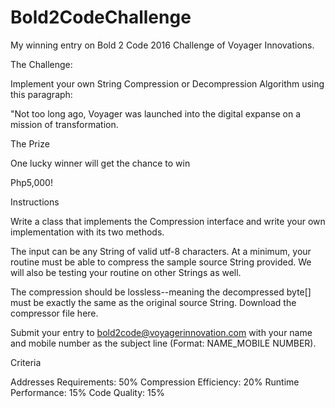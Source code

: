 # Bold2CodeChallenge
My winning entry on Bold 2 Code 2016 Challenge of Voyager Innovations.

The Challenge:

Implement your own String Compression or Decompression Algorithm using this paragraph:

"Not too long ago, Voyager was launched into the digital expanse on a mission of transformation. 

The Prize

One lucky winner will get the chance to win

Php5,000!


Instructions
 

Write a class that implements the Compression <String> interface and write your own implementation with its two methods.

The input can be any String of valid utf-8 characters.  At a minimum, your routine must be able to compress the sample source String provided. We will also be testing your routine on other Strings as well.

The compression should be lossless--meaning the decompressed byte[] must be exactly the same as the original source String. Download the compressor file here.

Submit your entry to bold2code@voyagerinnovation.com with your name and mobile number as the subject line (Format: NAME_MOBILE NUMBER).

Criteria

Addresses Requirements: 50%
Compression Efficiency: 20%
Runtime Performance: 15%
Code Quality: 15%
